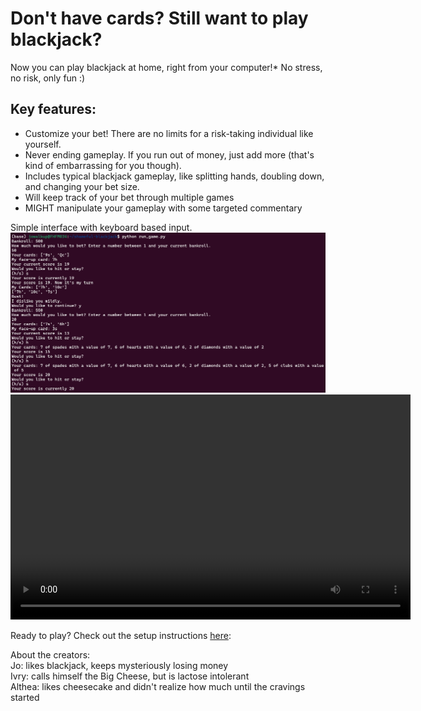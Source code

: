 # Don't have cards? Still want to play blackjack?
Now you can play blackjack at home, right from your computer!* No stress, no risk, only fun :)  


## Key features:
- Customize your bet! There are no limits for a risk-taking individual like yourself.
- Never ending gameplay. If you run out of money, just add more (that's kind of embarrassing for you though).
- Includes typical blackjack gameplay, like splitting hands, doubling down, and changing your bet size.
- Will keep track of your bet through multiple games
- MIGHT manipulate your gameplay with some targeted commentary

Simple interface with keyboard based input.
![demo gameplay](demo_gameplay.png "Example gameplay")  
<video width="640" height="360" controls>
  <source src="/SoftDes_Final_Video.mp4" type="video/mp4">
  Your browser does not support the video tag.
</video>

Ready to play? Check out the setup instructions [here](/README.md):


About the creators:  
Jo: likes blackjack, keeps mysteriously losing money  
Ivry: calls himself the Big Cheese, but is lactose intolerant  
Althea: likes cheesecake and didn't realize how much until the cravings started
